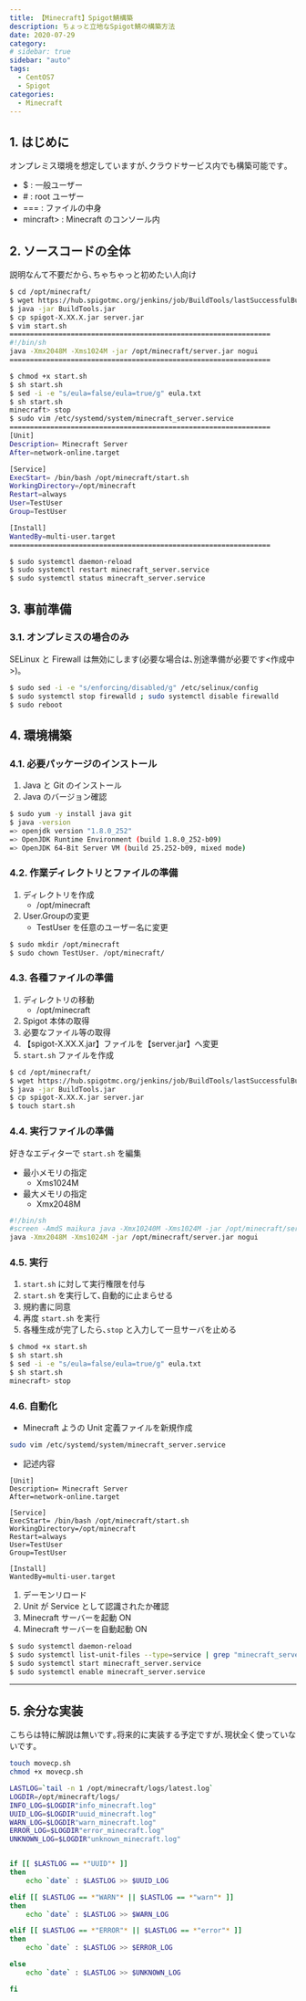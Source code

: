 ```yaml
---
title: 【Minecraft】Spigot鯖構築
description: ちょっと立地なSpigot鯖の構築方法
date: 2020-07-29
category: 
# sidebar: true
sidebar: "auto"
tags:
  - CentOS7
  - Spigot
categories:
  - Minecraft
---
```


## 1. はじめに

オンプレミス環境を想定していますが､クラウドサービス内でも構築可能です｡

- $ : 一般ユーザー
- \# : root ユーザー
- === : ファイルの中身
- mincraft> : Minecraft のコンソール内

## 2. ソースコードの全体

説明なんて不要だから､ちゃちゃっと初めたい人向け

```sh
$ cd /opt/minecraft/
$ wget https://hub.spigotmc.org/jenkins/job/BuildTools/lastSuccessfulBuild/artifact/target/BuildTools.jar
$ java -jar BuildTools.jar
$ cp spigot-X.XX.X.jar server.jar
$ vim start.sh
================================================================
#!/bin/sh
java -Xmx2048M -Xms1024M -jar /opt/minecraft/server.jar nogui
================================================================

$ chmod +x start.sh
$ sh start.sh
$ sed -i -e "s/eula=false/eula=true/g" eula.txt
$ sh start.sh
minecraft> stop
$ sudo vim /etc/systemd/system/minecraft_server.service
================================================================
[Unit]
Description= Minecraft Server
After=network-online.target

[Service]
ExecStart= /bin/bash /opt/minecraft/start.sh
WorkingDirectory=/opt/minecraft
Restart=always
User=TestUser
Group=TestUser

[Install]
WantedBy=multi-user.target
================================================================

$ sudo systemctl daemon-reload
$ sudo systemctl restart minecraft_server.service
$ sudo systemctl status minecraft_server.service
```

## 3. 事前準備

### 3.1. オンプレミスの場合のみ

SELinux と Firewall は無効にします(必要な場合は､別途準備が必要です<作成中>)｡

```sh
$ sudo sed -i -e "s/enforcing/disabled/g" /etc/selinux/config 
$ sudo systemctl stop firewalld ; sudo systemctl disable firewalld
$ sudo reboot
```

## 4. 環境構築

### 4.1. 必要パッケージのインストール

1. Java と Git のインストール
2. Java のバージョン確認

```sh
$ sudo yum -y install java git
$ java -version
=> openjdk version "1.8.0_252"
=> OpenJDK Runtime Environment (build 1.8.0_252-b09)
=> OpenJDK 64-Bit Server VM (build 25.252-b09, mixed mode)
```


### 4.2. 作業ディレクトリとファイルの準備

1. ディレクトリを作成
   - /opt/minecraft
2. User.Groupの変更
   - TestUser を任意のユーザー名に変更

```sh
$ sudo mkdir /opt/minecraft
$ sudo chown TestUser. /opt/minecraft/
```

### 4.3. 各種ファイルの準備

1. ディレクトリの移動
   - /opt/minecraft
2. Spigot 本体の取得
3. 必要なファイル等の取得
4. 【spigot-X.XX.X.jar】ファイルを【server.jar】へ変更
5. `start.sh` ファイルを作成

```sh
$ cd /opt/minecraft/
$ wget https://hub.spigotmc.org/jenkins/job/BuildTools/lastSuccessfulBuild/artifact/target/BuildTools.jar
$ java -jar BuildTools.jar
$ cp spigot-X.XX.X.jar server.jar
$ touch start.sh
```

### 4.4. 実行ファイルの準備

好きなエディターで ```start.sh``` を編集

- 最小メモリの指定
  - Xms1024M
- 最大メモリの指定
  - Xmx2048M

```sh
#!/bin/sh
#screen -AmdS maikura java -Xmx10240M -Xms1024M -jar /opt/minecraft/server.jar nogui
java -Xmx2048M -Xms1024M -jar /opt/minecraft/server.jar nogui
```

### 4.5. 実行

1. `start.sh` に対して実行権限を付与
2. `start.sh` を実行して､自動的に止まらせる
3. 規約書に同意
4. 再度 `start.sh` を実行
5. 各種生成が完了したら､`stop` と入力して一旦サーバを止める

```sh
$ chmod +x start.sh
$ sh start.sh
$ sed -i -e "s/eula=false/eula=true/g" eula.txt
$ sh start.sh
minecraft> stop
```

### 4.6. 自動化

- Minecraft ようの Unit 定義ファイルを新規作成

```sh
sudo vim /etc/systemd/system/minecraft_server.service
```

- 記述内容

```vim
[Unit]
Description= Minecraft Server
After=network-online.target

[Service]
ExecStart= /bin/bash /opt/minecraft/start.sh
WorkingDirectory=/opt/minecraft
Restart=always
User=TestUser
Group=TestUser

[Install]
WantedBy=multi-user.target
```

1. デーモンリロード
2. Unit が Service として認識されたか確認
3. Minecraft サーバーを起動 ON
4. Minecraft サーバーを自動起動 ON

```sh
$ sudo systemctl daemon-reload
$ sudo systemctl list-unit-files --type=service | grep "minecraft_server"
$ sudo systemctl start minecraft_server.service
$ sudo systemctl enable minecraft_server.service
```

---

## 5. 余分な実装

こちらは特に解説は無いです｡将来的に実装する予定ですが､現状全く使っていないです｡

```sh
touch movecp.sh
chmod +x movecp.sh
```

```sh
LASTLOG=`tail -n 1 /opt/minecraft/logs/latest.log`
LOGDIR=/opt/minecraft/logs/
INFO_LOG=$LOGDIR"info_minecraft.log"
UUID_LOG=$LOGDIR"uuid_minecraft.log"
WARN_LOG=$LOGDIR"warn_minecraft.log"
ERROR_LOG=$LOGDIR"error_minecraft.log"
UNKNOWN_LOG=$LOGDIR"unknown_minecraft.log"


if [[ $LASTLOG == *"UUID"* ]]
then
    echo `date` : $LASTLOG >> $UUID_LOG

elif [[ $LASTLOG == *"WARN"* || $LASTLOG == *"warn"* ]]
then
    echo `date` : $LASTLOG >> $WARN_LOG

elif [[ $LASTLOG == *"ERROR"* || $LASTLOG == *"error"* ]]
then
    echo `date` : $LASTLOG >> $ERROR_LOG

else
    echo `date` : $LASTLOG >> $UNKNOWN_LOG

fi
```